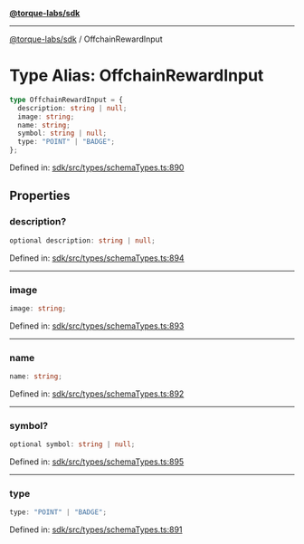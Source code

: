 [**@torque-labs/sdk**](../README.md)

***

[@torque-labs/sdk](../README.md) / OffchainRewardInput

# Type Alias: OffchainRewardInput

```ts
type OffchainRewardInput = {
  description: string | null;
  image: string;
  name: string;
  symbol: string | null;
  type: "POINT" | "BADGE";
};
```

Defined in: [sdk/src/types/schemaTypes.ts:890](https://github.com/torque-labs/monorepo/blob/2ebf07140779767733d669c69d4b6e369a4193c3/packages/sdk/src/types/schematypes.ts#l890)

## Properties

### description?

```ts
optional description: string | null;
```

Defined in: [sdk/src/types/schemaTypes.ts:894](https://github.com/torque-labs/monorepo/blob/2ebf07140779767733d669c69d4b6e369a4193c3/packages/sdk/src/types/schematypes.ts#l894)

***

### image

```ts
image: string;
```

Defined in: [sdk/src/types/schemaTypes.ts:893](https://github.com/torque-labs/monorepo/blob/2ebf07140779767733d669c69d4b6e369a4193c3/packages/sdk/src/types/schematypes.ts#l893)

***

### name

```ts
name: string;
```

Defined in: [sdk/src/types/schemaTypes.ts:892](https://github.com/torque-labs/monorepo/blob/2ebf07140779767733d669c69d4b6e369a4193c3/packages/sdk/src/types/schematypes.ts#l892)

***

### symbol?

```ts
optional symbol: string | null;
```

Defined in: [sdk/src/types/schemaTypes.ts:895](https://github.com/torque-labs/monorepo/blob/2ebf07140779767733d669c69d4b6e369a4193c3/packages/sdk/src/types/schematypes.ts#l895)

***

### type

```ts
type: "POINT" | "BADGE";
```

Defined in: [sdk/src/types/schemaTypes.ts:891](https://github.com/torque-labs/monorepo/blob/2ebf07140779767733d669c69d4b6e369a4193c3/packages/sdk/src/types/schematypes.ts#l891)
